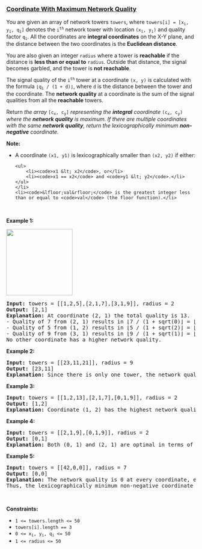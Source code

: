 ### [Coordinate With Maximum Network Quality](https://leetcode.com/problems/coordinate-with-maximum-network-quality)

<p>You are given an array of network towers <code>towers</code>, where <code>towers[i] = [x<sub>i</sub>, y<sub>i</sub>, q<sub>i</sub>]</code> denotes the <code>i<sup>th</sup></code> network tower with location <code>(x<sub>i</sub>, y<sub>i</sub>)</code> and quality factor <code>q<sub>i</sub></code>. All the coordinates are <strong>integral coordinates</strong> on the X-Y plane, and the distance between the two coordinates is the <strong>Euclidean distance</strong>.</p>

<p>You are also given an integer <code>radius</code> where a tower is <strong>reachable</strong> if the distance is <strong>less than or equal to</strong> <code>radius</code>. Outside that distance, the signal becomes garbled, and the tower is <strong>not reachable</strong>.</p>

<p>The signal quality of the <code>i<sup>th</sup></code> tower at a coordinate <code>(x, y)</code> is calculated with the formula <code>&lfloor;q<sub>i</sub> / (1 + d)&rfloor;</code>, where <code>d</code> is the distance between the tower and the coordinate. The <strong>network quality</strong> at a coordinate is the sum of the signal qualities from all the <strong>reachable</strong> towers.</p>

<p>Return <em>the array </em><code>[c<sub>x</sub>, c<sub>y</sub>]</code><em> representing the <strong>integral</strong> coordinate </em><code>(c<sub>x</sub>, c<sub>y</sub>)</code><em> where the <strong>network quality</strong> is maximum. If there are multiple coordinates with the same <strong>network quality</strong>, return the lexicographically minimum <strong>non-negative</strong> coordinate.</em></p>

<p><strong>Note:</strong></p>

<ul>
	<li>A coordinate <code>(x1, y1)</code> is lexicographically smaller than <code>(x2, y2)</code> if either:

	<ul>
		<li><code>x1 &lt; x2</code>, or</li>
		<li><code>x1 == x2</code> and <code>y1 &lt; y2</code>.</li>
	</ul>
	</li>
	<li><code>&lfloor;val&rfloor;</code> is the greatest integer less than or equal to <code>val</code> (the floor function).</li>
</ul>

<p>&nbsp;</p>
<p><strong>Example 1:</strong></p>
<img alt="" src="https://assets.leetcode.com/uploads/2020/09/22/untitled-diagram.png" style="width: 176px; height: 176px;" />
<pre>
<strong>Input:</strong> towers = [[1,2,5],[2,1,7],[3,1,9]], radius = 2
<strong>Output:</strong> [2,1]
<strong>Explanation:</strong> At coordinate (2, 1) the total quality is 13.
- Quality of 7 from (2, 1) results in &lfloor;7 / (1 + sqrt(0)&rfloor; = &lfloor;7&rfloor; = 7
- Quality of 5 from (1, 2) results in &lfloor;5 / (1 + sqrt(2)&rfloor; = &lfloor;2.07&rfloor; = 2
- Quality of 9 from (3, 1) results in &lfloor;9 / (1 + sqrt(1)&rfloor; = &lfloor;4.5&rfloor; = 4
No other coordinate has a higher network quality.</pre>

<p><strong>Example 2:</strong></p>

<pre>
<strong>Input:</strong> towers = [[23,11,21]], radius = 9
<strong>Output:</strong> [23,11]
<strong>Explanation:</strong> Since there is only one tower, the network quality is highest right at the tower&#39;s location.
</pre>

<p><strong>Example 3:</strong></p>

<pre>
<strong>Input:</strong> towers = [[1,2,13],[2,1,7],[0,1,9]], radius = 2
<strong>Output:</strong> [1,2]
<strong>Explanation:</strong> Coordinate (1, 2) has the highest network quality.
</pre>

<p><strong>Example 4:</strong></p>

<pre>
<strong>Input:</strong> towers = [[2,1,9],[0,1,9]], radius = 2
<strong>Output:</strong> [0,1]
<strong>Explanation: </strong>Both (0, 1) and (2, 1) are optimal in terms of quality, but (0, 1) is lexicographically minimal.
</pre>

<p><strong>Example 5:</strong></p>

<pre>
<strong>Input:</strong> towers = [[42,0,0]], radius = 7
<strong>Output:</strong> [0,0]
<strong>Explanation: </strong>The network quality is 0 at every coordinate, even at the tower&#39;s location.
Thus, the lexicographically minimum non-negative coordinate is (0, 0).
</pre>

<p>&nbsp;</p>
<p><strong>Constraints:</strong></p>

<ul>
	<li><code>1 &lt;= towers.length &lt;= 50</code></li>
	<li><code>towers[i].length == 3</code></li>
	<li><code>0 &lt;= x<sub>i</sub>, y<sub>i</sub>, q<sub>i</sub> &lt;= 50</code></li>
	<li><code>1 &lt;= radius &lt;= 50</code></li>
</ul>
